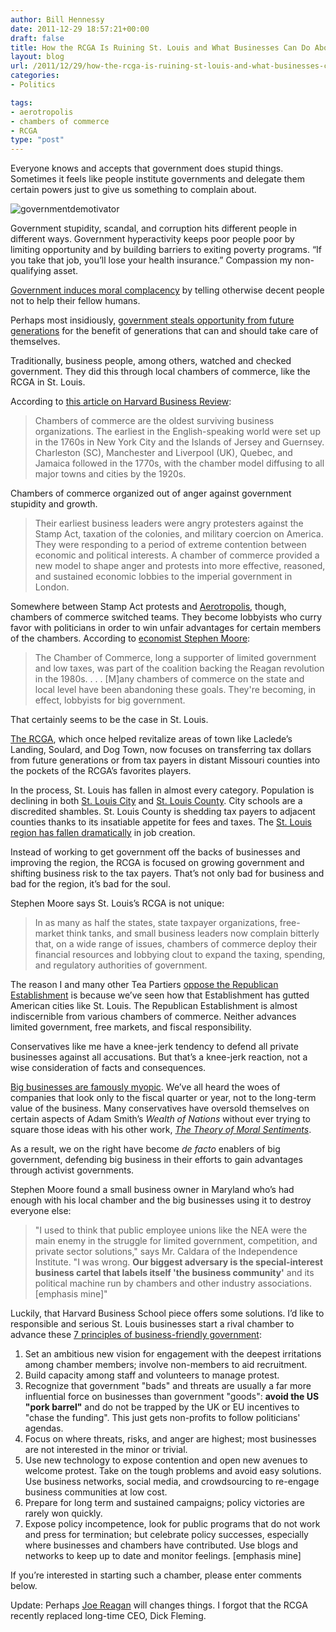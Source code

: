 ```yaml
---
author: Bill Hennessy
date: 2011-12-29 18:57:21+00:00
draft: false
title: How the RCGA Is Ruining St. Louis and What Businesses Can Do About It
layout: blog
url: /2011/12/29/how-the-rcga-is-ruining-st-louis-and-what-businesses-can-do-about-it/
categories:
- Politics

tags:
- aerotropolis
- chambers of commerce
- RCGA
type: "post"
---
```


Everyone knows and accepts that government does stupid things. Sometimes it feels like people institute governments and delegate them certain powers just to give us something to complain about.

![governmentdemotivator](/wp-content/uploads/2011/12/governmentdemotivator.jpeg)


Government stupidity, scandal, and corruption hits different people in different ways. Government hyperactivity keeps poor people poor by limiting opportunity and by building barriers to exiting poverty programs. “If you take that job, you’ll lose your health insurance.” Compassion my non-qualifying asset.

[Government induces moral complacency](https://hennessysview.com/living/how-government-growth-creates-scrooges/) by telling otherwise decent people not to help their fellow humans.

Perhaps most insidiously, [government steals opportunity from future generations](https://hennessysview.com/latest/what-scrooge-teaches-millennials/) for the benefit of generations that can and should take care of themselves. 

Traditionally, business people, among others, watched and checked government. They did this through local chambers of commerce, like the RCGA in St. Louis. 

According to [this article on Harvard Business Review](https://blogs.hbr.org/cs/2011/10/anger_as_a_binding_force_in_ch.html): 



> Chambers of commerce are the oldest surviving business organizations. The earliest in the English-speaking world were set up in the 1760s in New York City and the Islands of Jersey and Guernsey. Charleston (SC), Manchester and Liverpool (UK), Quebec, and Jamaica followed in the 1770s, with the chamber model diffusing to all major towns and cities by the 1920s.





Chambers of commerce organized out of anger against government stupidity and growth. 



> Their earliest business leaders were angry protesters against the Stamp Act, taxation of the colonies, and military coercion on America. They were responding to a period of extreme contention between economic and political interests. A chamber of commerce provided a new model to shape anger and protests into more effective, reasoned, and sustained economic lobbies to the imperial government in London.





Somewhere between Stamp Act protests and [Aerotropolis](https://hennessysview.com/jefferson-city-2/who-else-wants-to-know-about-aerotropolis/), though, chambers of commerce switched teams. They become lobbyists who curry favor with politicians in order to win unfair advantages for certain members of the chambers. According to [economist Stephen Moore](https://www.ocpathink.org/articles/1176):



> The Chamber of Commerce, long a supporter of limited government and low taxes, was part of the coalition backing the Reagan revolution in the 1980s. . . . [M]any chambers of commerce on the state and local level have been abandoning these goals. They're becoming, in effect, lobbyists for big government.





That certainly seems to be the case in St. Louis. 

[The RCGA](https://hennessysview.com/jefferson-city-2/whos-selling-st-louis/), which once helped revitalize areas of town like Laclede’s Landing, Soulard, and Dog Town, now focuses on transferring tax dollars from future generations or from tax payers in distant Missouri counties into the pockets of the RCGA’s favorites players. 

In the process, St. Louis has fallen in almost every category. Population is declining in both [St. Louis City](https://www.usatoday.com/news/nation/census/2011-02-24-missouri-census_N.htm) and [St. Louis County](https://news.stlpublicradio.org/post/new-2010-us-census-data-released-missouri). City schools are a discredited shambles. St. Louis County is shedding tax payers to adjacent counties thanks to its insatiable appetite for fees and taxes. The [St. Louis region has fallen dramatically](https://www.missourijournal.com/2011/12/29/springfield-climbs-kansas-city-st-louis-drop/) in job creation.

Instead of working to get government off the backs of businesses and improving the region, the RCGA is focused on growing government and shifting business risk to the tax payers. That’s not only bad for business and bad for the region, it’s bad for the soul.

Stephen Moore says St. Louis’s RCGA is not unique:



> In as many as half the states, state taxpayer organizations, free-market think tanks, and small business leaders now complain bitterly that, on a wide range of issues, chambers of commerce deploy their financial resources and lobbying clout to expand the taxing, spending, and regulatory authorities of government.





The reason I and many other Tea Partiers [oppose the Republican Establishment](https://hennessysview.com/limited-government/whats-the-big-deal-with-the-establishment/) is because we’ve seen how that Establishment has gutted American cities like St. Louis. The Republican Establishment is almost indiscernible from various chambers of commerce. Neither advances limited government, free markets, and fiscal responsibility. 

Conservatives like me have a knee-jerk tendency to defend all private businesses against all accusations. But that’s a knee-jerk reaction, not a wise consideration of facts and consequences.

[Big businesses are famously myopic](https://blogs.law.harvard.edu/corpgov/2009/09/11/overcoming-short-termism-a-call-for-a-more-responsible-approach-to-investment-and-business-management/). We’ve all heard the woes of companies that look only to the fiscal quarter or year, not to the long-term value of the business. Many conservatives have oversold themselves on certain aspects of Adam Smith’s _Wealth of Nations_ without ever trying to square those ideas with his other work, _[The Theory of Moral Sentiments](https://www.thefreemanonline.org/featured/adam-smith-moral-philosopher/)_. 

As a result, we on the right have become _de facto_ enablers of big government, defending big business in their efforts to gain advantages through activist governments. 

Stephen Moore found a small business owner in Maryland who’s had enough with his local chamber and the big businesses using it to destroy everyone else:



> "I used to think that public employee unions like the NEA were the main enemy in the struggle for limited government, competition, and private sector solutions," says Mr. Caldara of the Independence Institute. "I was wrong. **Our biggest adversary is the special-interest business cartel that labels itself 'the business community'** and its political machine run by chambers and other industry associations. [emphasis mine]"





Luckily, that Harvard Business School piece offers some solutions. I’d like to responsible and serious St. Louis businesses start a rival chamber to advance these [7 principles of business-friendly government](https://blogs.hbr.org/cs/2011/10/anger_as_a_binding_force_in_ch.html):





  1. Set an ambitious new vision for engagement with the deepest irritations among chamber members; involve non-members to aid recruitment.    
  2. Build capacity among staff and volunteers to manage protest.    
  3. Recognize that government "bads" and threats are usually a far more influential force on businesses than government "goods": **avoid the US "pork barrel"** and do not be trapped by the UK or EU incentives to "chase the funding". This just gets non-profits to follow politicians' agendas.    
  4. Focus on where threats, risks, and anger are highest; most businesses are not interested in the minor or trivial.    
  5. Use new technology to expose contention and open new avenues to welcome protest. Take on the tough problems and avoid easy solutions. Use business networks, social media, and crowdsourcing to re-engage business communities at low cost.    
  6. Prepare for long term and sustained campaigns; policy victories are rarely won quickly.    
  7. Expose policy incompetence, look for public programs that do not work and press for termination; but celebrate policy successes, especially where businesses and chambers have contributed. Use blogs and networks to keep up to date and monitor feelings. [emphasis mine]

If you’re interested in starting such a chamber, please enter comments below. 

Update: Perhaps [Joe Reagan](https://www.stltoday.com/business/local/new-rcga-boss-pull-together-to-grow-st-louis-economy/article_d472e200-250a-11e1-9eab-001a4bcf6878.html) will changes things. I forgot that the RCGA recently replaced long-time CEO, Dick Fleming.

